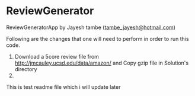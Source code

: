 # ReviewGenerator
ReviewGeneratorApp  by Jayesh tambe (tambe_jayesh@hotmail.com)


Following are the changes that one will need to perform in order to run this code.
1. Download a 5core review file from http://jmcauley.ucsd.edu/data/amazon/ and Copy gzip file in Solution's directory
2. 

This is test readme file which i will update later
